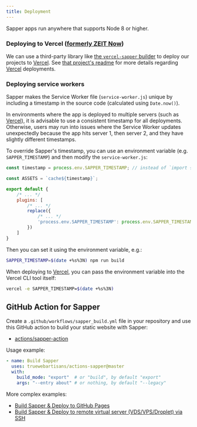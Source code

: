 ```yaml
---
title: Deployment
---
```


Sapper apps run anywhere that supports Node 8 or higher.

### Deploying to Vercel ([formerly ZEIT Now](https://vercel.com/blog/zeit-is-now-vercel))

We can use a third-party library like [the `vercel-sapper` builder](https://www.npmjs.com/package/vercel-sapper) to deploy our projects to [Vercel]. See [that project's readme](https://github.com/thgh/vercel-sapper#readme) for more details regarding [Vercel] deployments.

### Deploying service workers

Sapper makes the Service Worker file (`service-worker.js`) unique by including a timestamp in the source code
(calculated using `Date.now()`).

In environments where the app is deployed to multiple servers (such as [Vercel]), it is advisable to use a
consistent timestamp for all deployments. Otherwise, users may run into issues where the Service Worker
updates unexpectedly because the app hits server 1, then server 2, and they have slightly different timestamps.

To override Sapper's timestamp, you can use an environment variable (e.g. `SAPPER_TIMESTAMP`) and then modify
the `service-worker.js`:

```js
const timestamp = process.env.SAPPER_TIMESTAMP; // instead of `import { timestamp }`

const ASSETS = `cache${timestamp}`;

export default {
	/* ... */
	plugins: [
		/* ... */
		replace({
			/* ... */
			'process.env.SAPPER_TIMESTAMP': process.env.SAPPER_TIMESTAMP || Date.now()
		})
	]
}
```

Then you can set it using the environment variable, e.g.:

```bash
SAPPER_TIMESTAMP=$(date +%s%3N) npm run build
```

When deploying to [Vercel], you can pass the environment variable into the Vercel CLI tool itself:

```bash
vercel -e SAPPER_TIMESTAMP=$(date +%s%3N)
```

[Vercel]: https://vercel.com/home

## GitHub Action for Sapper

Create a `.github/workflows/sapper_build.yml` file in your repository and use this GitHub action to build your static website with Sapper:

- [actions/sapper-action](https://github.com/marketplace/actions/sapper-action)

Usage example:

```yml
- name: Build Sapper
  uses: truewebartisans/actions-sapper@master
  with:
    build_mode: "export"  # or "build", by default "export"
    args: "--entry about" # or nothing, by default "--legacy"
```

More complex examples:

- [Build Sapper & Deploy to GitHub Pages](https://github.com/marketplace/actions/sapper-action#-deploy-to-github-pages)
- [Build Sapper & Deploy to remote virtual server (VDS/VPS/Droplet) via SSH](https://github.com/marketplace/actions/sapper-action#-deploy-to-remote-virtual-server-vdsvpsdroplet-via-ssh)

